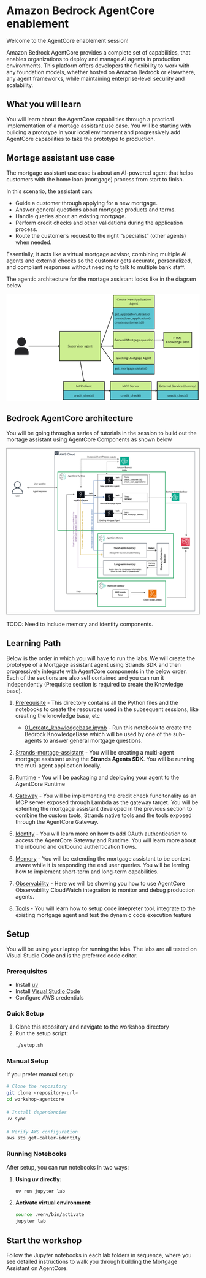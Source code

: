 # Amazon Bedrock AgentCore enablement

Welcome to the AgentCore enablement session!

Amazon Bedrock AgentCore provides a complete set of capabilities, that enables organizations to deploy and manage AI agents in production environments. This platform offers developers the flexibility to work with any foundation models, whether hosted on Amazon Bedrock or elsewhere, any agent frameworks, while maintaining enterprise-level security and scalability.

## What you will learn

You will learn about the AgentCore capabilities through a practical implementation of a mortage assistant use case. You will be starting with building a prototype in your local environment and progressively add AgentCore capabilities to take the prototype to production.

## Mortage assistant use case

The mortgage assistant use case is about an AI-powered agent that helps customers with the home loan (mortgage) process from start to finish.

In this scenario, the assistant can:
* Guide a customer through applying for a new mortgage.
* Answer general questions about mortgage products and terms.
* Handle queries about an existing mortgage.
* Perform credit checks and other validations during the application process.
* Route the customer’s request to the right “specialist” (other agents) when needed.

Essentially, it acts like a virtual mortgage advisor, combining multiple AI agents and external checks so the customer gets accurate, personalized, and compliant responses without needing to talk to multiple bank staff.

The agentic architecture for the mortage assistant looks like in the diagram below

<img src="./images/HLD-usecase.png" alt="High Level Diagram"/>

## Bedrock AgentCore architecture

You will be going through a series of tutorials in the session to build out the mortage assistant using AgentCore Components as shown below

<img src="./images/agentcore-full-arch.png" alt="AgentCore Architecture"/>

TODO: Need to include memory and identity components.

## Learning Path

Below is the order in which you will have to run the labs. We will create the prototype of a Mortgage assistant agent using Strands SDK and then progressively integrate with AgentCore components in the below order. Each of the sections are also self contained and you can run it independently (Prequisite section is required to create the Knowledge base).

1. [Prerequisite](./01-Prerequisite/) - This directory contains all the Python files and the notebooks to create the resources used in the subsequent sessions, like creating the knowledge base, etc

    *  [01_create_knowledgebase.ipynb](./01-Prerequisite/01_create_knowledgebase.ipynb) - Run this notebook to create the Bedrock KnowledgeBase which will be used by one of the sub-agents to answer general mortgage questions.

2. [Strands-mortage-assistant](./02-Strands-mortage-assistant/) - You will be creating a multi-agent mortgage assistant using the **Strands Agents SDK**. You will be running the muti-agent application locally.

3. [Runtime](./03-agentcore-runtime/strands-runtime/) - You will be packaging and deploying your agent to the AgentCore Runtime

4. [Gateway](./04-agentcore-gateway/) - You will be implementing the credit check funcitonality as an MCP server exposed through Lambda as the gateway target. You will be extenting the mortgage assistant developed in the previous section to combine the custom tools, Strands native tools and the tools exposed through the AgentCore Gateway.

5. [Identity](./05-agentcore-identity/) - You will learn more on how to add OAuth authentication to access the AgentCore Gateway and Runtime. You will learn more about the inbound and outbound authentication flows.

6. [Memory](./06-agentcore-memory/) - You will be extending the mortgage assistant to be context aware while it is responding the end user queries. You will be lerning how to implement short-term and long-term capabilities.

7. [Observability](./07-agentcore-observability/) - Here we will be showing you how to use AgentCore Observability CloudWatch integration to monitor and debug production agents.

8. [Tools](./08-agentcore-tools/) - You will learn how to setup code intepreter tool, integrate to the existing mortgage agent and test the dynamic code execution feature

## Setup

You will be using your laptop for running the labs. The labs are all tested on Visual Studio Code and is the preferred code editor.

### Prerequisites
- Install [uv](https://docs.astral.sh/uv/getting-started/installation/)
- Install [Visual Studio Code](https://code.visualstudio.com/)
- Configure AWS credentials

### Quick Setup

1. Clone this repository and navigate to the workshop directory
2. Run the setup script:
   ```bash
   ./setup.sh
   ```

### Manual Setup

If you prefer manual setup:

```bash
# Clone the repository
git clone <repository-url>
cd workshop-agentcore

# Install dependencies
uv sync

# Verify AWS configuration
aws sts get-caller-identity
```

### Running Notebooks

After setup, you can run notebooks in two ways:

1. **Using uv directly:**
   ```bash
   uv run jupyter lab
   ```

2. **Activate virtual environment:**
   ```bash
   source .venv/bin/activate
   jupyter lab
   ```

## Start the workshop

Follow the Jupyter notebooks in each lab folders in sequence, where you see detailed instructions to walk you through building the Mortgage Assistant on AgentCore.
